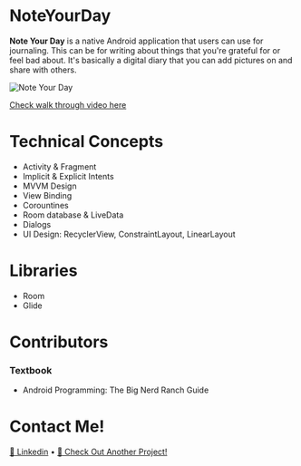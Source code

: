 # NoteYourDay

**Note Your Day** is a native Android application that users can use for journaling. This can be for writing about things that you're grateful for or feel bad about.
It's basically a digital diary that you can add pictures on and share with others.

![Note Your Day](https://user-images.githubusercontent.com/90428483/155813264-88f16e96-90e4-4e03-a693-a7bbd8b97b31.png)

 [Check walk through video here](https://i.imgur.com/EMGct5v.gif)

# Technical Concepts

  * Activity & Fragment
  * Implicit & Explicit Intents
  * MVVM Design
  * View Binding
  * Corountines
  * Room database & LiveData
  * Dialogs
  * UI Design: RecyclerView, ConstraintLayout, LinearLayout

# Libraries

  * Room
  * Glide

# Contributors

### Textbook

  * Android Programming: The Big Nerd Ranch Guide

# Contact Me!

 [💼 Linkedin](https://www.linkedin.com/in/lan-anh-sam-dang-07970912b/)          • [📱 Check Out Another Project!](https://github.com/lananh223/FunnyDrawingApp)
